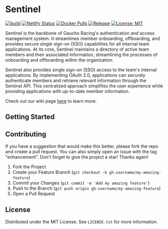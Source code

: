 # Sentinel

[![build](https://github.com/Gaucho-Racing/Sentinel/actions/workflows/build.yml/badge.svg)](https://github.com/Gaucho-Racing/Sentinel/actions/workflows/build.yml)
[![Netlify Status](https://api.netlify.com/api/v1/badges/d64e59b0-b1eb-4668-a165-b4177a0fe6b6/deploy-status)](https://app.netlify.com/sites/gr-sentinel/deploys)
[![Docker Pulls](https://img.shields.io/docker/pulls/gauchoracing/sentinel?style=flat-square)](https://hub.docker.com/r/gauchoracing/sentinel)
[![Release](https://img.shields.io/github/release/gaucho-racing/sentinel.svg?style=flat-square)](https://github.com/gaucho-racing/sentinel/releases)
[![License: MIT](https://img.shields.io/badge/License-MIT-yellow.svg)](https://opensource.org/licenses/MIT)

Sentinel is the backbone of Gaucho Racing's authentication and access management system.
It streamlines member onboarding, offboarding, and provides secure single sign-on (SSO) capabilities for all internal team applications.
At its core, Sentinel maintains a directory of active team members and their associated information, streamlining the processes of onboarding and offboarding within the organization.

Sentinel also provides single sign-on (SSO) access to the team's internal applications.
By implementing OAuth 2.0, applications can securely authenticate members and retrieve relevant information through the Sentinel API. This centralized approach simplifies the user experience while providing applications with up-to-date member information.

Check out our wiki page [here](https://wiki.gauchoracing.com/books/sentinel) to learn more.

## Getting Started


## Contributing

If you have a suggestion that would make this better, please fork the repo and create a pull request. You can also simply open an issue with the tag "enhancement".
Don't forget to give the project a star! Thanks again!

1. Fork the Project
2. Create your Feature Branch (`git checkout -b gh-username/my-amazing-feature`)
3. Commit your Changes (`git commit -m 'Add my amazing feature'`)
4. Push to the Branch (`git push origin gh-username/my-amazing-feature`)
5. Open a Pull Request

## License

Distributed under the MIT License. See `LICENSE.txt` for more information.